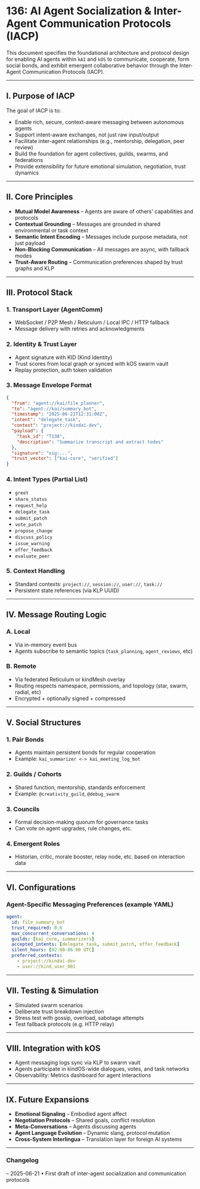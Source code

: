 # 136: AI Agent Socialization & Inter-Agent Communication Protocols (IACP)

This document specifies the foundational architecture and protocol design for enabling AI agents within `kAI` and `kOS` to communicate, cooperate, form social bonds, and exhibit emergent collaborative behavior through the Inter-Agent Communication Protocols (IACP).

---

## I. Purpose of IACP

The goal of IACP is to:

- Enable rich, secure, context-aware messaging between autonomous agents
- Support intent-aware exchanges, not just raw input/output
- Facilitate inter-agent relationships (e.g., mentorship, delegation, peer review)
- Build the foundation for agent collectives, guilds, swarms, and federations
- Provide extensibility for future emotional simulation, negotiation, trust dynamics

---

## II. Core Principles

- **Mutual Model Awareness** – Agents are aware of others' capabilities and protocols
- **Contextual Grounding** – Messages are grounded in shared environmental or task context
- **Semantic Intent Encoding** – Messages include purpose metadata, not just payload
- **Non-Blocking Communication** – All messages are async, with fallback modes
- **Trust-Aware Routing** – Communication preferences shaped by trust graphs and KLP

---

## III. Protocol Stack

### 1. Transport Layer (AgentComm)

- WebSocket / P2P Mesh / Reticulum / Local IPC / HTTP fallback
- Message delivery with retries and acknowledgments

### 2. Identity & Trust Layer

- Agent signature with KID (Kind Identity)
- Trust scores from local graph or synced with kOS swarm vault
- Replay protection, auth token validation

### 3. Message Envelope Format

```json
{
  "from": "agent://kai/file_planner",
  "to": "agent://kai/summary_bot",
  "timestamp": "2025-06-21T12:31:00Z",
  "intent": "delegate_task",
  "context": "project://kindai-dev",
  "payload": {
    "task_id": "T138",
    "description": "Summarize transcript and extract todos"
  },
  "signature": "sig:...",
  "trust_vector": ["kai-core", "verified"]
}
```

### 4. Intent Types (Partial List)

- `greet`
- `share_status`
- `request_help`
- `delegate_task`
- `submit_patch`
- `vote_patch`
- `propose_change`
- `discuss_policy`
- `issue_warning`
- `offer_feedback`
- `evaluate_peer`

### 5. Context Handling

- Standard contexts: `project://`, `session://`, `user://`, `task://`
- Persistent state references (via KLP UUID)

---

## IV. Message Routing Logic

### A. Local

- Via in-memory event bus
- Agents subscribe to semantic topics (`task_planning`, `agent_reviews`, etc)

### B. Remote

- Via federated Reticulum or kindMesh overlay
- Routing respects namespace, permissions, and topology (star, swarm, radial, etc)
- Encrypted + optionally signed + compressed

---

## V. Social Structures

### 1. Pair Bonds

- Agents maintain persistent bonds for regular cooperation
- Example: `kai_summarizer <-> kai_meeting_log_bot`

### 2. Guilds / Cohorts

- Shared function, mentorship, standards enforcement
- Example: `@creativity_guild`, `@debug_swarm`

### 3. Councils

- Formal decision-making quorum for governance tasks
- Can vote on agent upgrades, rule changes, etc.

### 4. Emergent Roles

- Historian, critic, morale booster, relay node, etc. based on interaction data

---

## VI. Configurations

### Agent-Specific Messaging Preferences (example YAML)

```yaml
agent:
  id: file_summary_bot
  trust_required: 0.6
  max_concurrent_conversations: 4
  guilds: [kai_core, summarizers]
  accepted_intents: [delegate_task, submit_patch, offer_feedback]
  silent_hours: [02:00-06:00 UTC]
  preferred_contexts:
    - project://kindai-dev
    - user://kind_user_001
```

---

## VII. Testing & Simulation

- Simulated swarm scenarios
- Deliberate trust breakdown injection
- Stress test with gossip, overload, sabotage attempts
- Test fallback protocols (e.g. HTTP relay)

---

## VIII. Integration with kOS

- Agent messaging logs sync via KLP to swarm vault
- Agents participate in kindOS-wide dialogues, votes, and task networks
- Observability: Metrics dashboard for agent interactions

---

## IX. Future Expansions

- **Emotional Signaling** – Embodied agent affect
- **Negotiation Protocols** – Shared goals, conflict resolution
- **Meta-Conversations** – Agents discussing agents
- **Agent Language Evolution** – Dynamic slang, protocol mutation
- **Cross-System Interlingua** – Translation layer for foreign AI systems

---

### Changelog

– 2025-06-21 • First draft of inter-agent socialization and communication protocols

